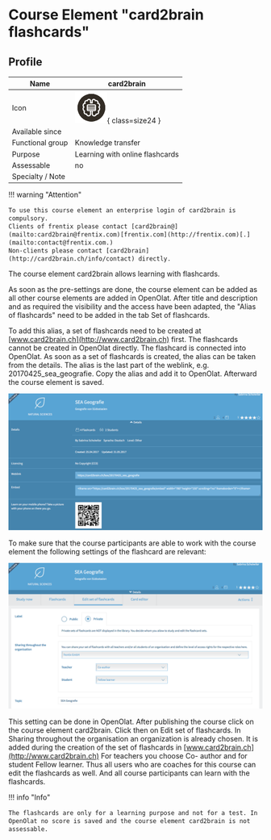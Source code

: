 # Course Element "card2brain flashcards"


## Profile

Name | card2brain
---------|----------
Icon | ![Task Icon](assets/course_element_card2brain_icon.png){ class=size24 }
Available since | 
Functional group | Knowledge transfer
Purpose | Learning with online flashcards
Assessable | no
Specialty / Note | 



!!! warning "Attention"

    To use this course element an enterprise login of card2brain is compulsory.
    Clients of frentix please contact [card2brain@](mailto:card2brain@frentix.com)[frentix.com](http://frentix.com)[.](mailto:contact@frentix.com.)
    Non-clients please contact [card2brain](http://card2brain.ch/info/contact) directly.

The course element card2brain allows learning with flashcards.

As soon as the pre-settings are done, the course element can be added as all
other course elements are added in OpenOlat. After title and description and
as required the visibility and the access have been adapted, the "Alias of
flashcards" need to be added in the tab Set of flashcards.

To add this alias, a set of flashcards need to be created at
[www.card2brain.ch](http://www.card2brain.ch) first. The flashcards cannot be
created in OpenOlat directly. The flashcard is connected into OpenOlat. As
soon as a set of flashcards is created, the alias can be taken from the
details. The alias is the last part of the weblink, e.g.
20170425_sea_geografie. Copy the alias and add it to OpenOlat. Afterward the
course element is saved.

![card2brain course element](assets/card2brain_details_EN.png)

  

To make sure that the course participants are able to work with the course
element the following settings of the flashcard are relevant:

![card2brain course element settings](assets/card2brain_settings_EN.png)

This setting can be done in OpenOlat. After publishing the course click on the
course element card2brain. Click then on Edit set of flashcards. In Sharing
throughout the organisation an organization is already chosen. It is added
during the creation of the set of flashcards in
[www.card2brain.ch](http://www.card2brain.ch) For teachers you choose Co-
author and for student Fellow learner. Thus all users who are coaches for this
course can edit the flashcards as well. And all course participants can learn
with the flashcards.

!!! info "Info"

    The flashcards are only for a learning purpose and not for a test. In OpenOlat no score is saved and the course element card2brain is not assessable.

  

